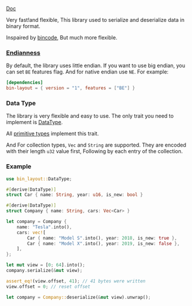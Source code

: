 [Doc](https://docs.rs/bin-layout/)

Very fast!and flexible, This library used to serialize and deserialize data in binary format.

Inspaired by [bincode](https://github.com/bincode-org/bincode), But much more flexible.

### [Endianness](https://en.wikipedia.org/wiki/Endianness)

By default, the library uses little endian.
If you want to use big endian, you can set `BE` features flag. And for native endian use `NE`. For example:

```toml
[dependencies]
bin-layout = { version = "1", features = ["BE"] }
```

### Data Type

The library is very flexible and easy to use. The only trait you need to implement is [DataType](https://docs.rs/bin-layout/latest/bin_layout/trait.DataType.html).

All [primitive types](https://doc.rust-lang.org/stable/rust-by-example/primitives.html) implement this trait.

And For collection types, `Vec` and `String` are supported. They are encoded with their length `u32` value first, Following by each entry of the collection.

### Example

```rust
use bin_layout::DataType;

#[derive(DataType)]
struct Car { name: String, year: u16, is_new: bool }

#[derive(DataType)]
struct Company { name: String, cars: Vec<Car> }

let company = Company {
    name: "Tesla".into(),
    cars: vec![
        Car { name: "Model S".into(), year: 2018, is_new: true },
        Car { name: "Model X".into(), year: 2019, is_new: false },
    ],
};

let mut view = [0; 64].into();
company.serialize(&mut view);

assert_eq!(view.offset, 41); // 41 bytes were written
view.offset = 0; // reset offset

let company = Company::deserialize(&mut view).unwrap();
```